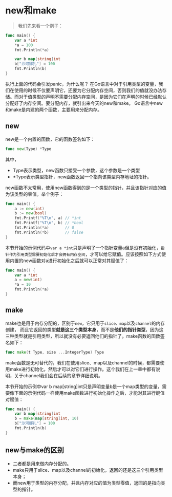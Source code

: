 # new和make
>我们先来看一个例子：
```go
func main() {
	var a *int
	*a = 100
	fmt.Println(*a)

	var b map[string]int
	b["沙河娜扎"] = 100
	fmt.Println(b)
}
```
执行上面的代码会引发panic，为什么呢？ 在Go语言中对于引用类型的变量，我们在使用的时候不仅要声明它，还要为它分配内存空间，否则我们的值就没办法存储。而对于值类型的声明不需要分配内存空间，是因为它们在声明的时候已经默认分配好了内存空间。要分配内存，就引出来今天的new和make。 Go语言中new和make是内建的两个函数，主要用来分配内存。

## new
new是一个内置的函数，它的函数签名如下：
```go
func new(Type) *Type
```
其中，
- Type表示类型，new函数只接受一个参数，这个参数是一个类型
- *Type表示类型指针，new函数返回一个指向该类型内存地址的指针。

new函数不太常用，使用new函数得到的是一个类型的指针，并且该指针对应的值为该类型的零值。举个例子：
```go
func main() {
	a := new(int)
	b := new(bool)
	fmt.Printf("%T\n", a) // *int
	fmt.Printf("%T\n", b) // *bool
	fmt.Println(*a)       // 0
	fmt.Println(*b)       // false
}	
```
本节开始的示例代码中`var a *int`只是声明了一个指针变量a但是没有初始化，`指针作为引用类型需要初始化后才会拥有内存空间`，才可以给它赋值。应该按照如下方式使用内置的new函数对a进行初始化之后就可以正常对其赋值了：
```go
func main() {
	var a *int
	a = new(int)
	*a = 10
	fmt.Println(*a)
}
```

## make
make也是用于内存分配的，区别于`new`，它只用于`slice、map`以及`channel`的内存创建，
而且它返回的类型**就是这三个类型本身**，而不是**他们的指针类型**，因为这三种类型就是引用类型，所以就没有必要返回他们的指针了。make函数的函数签名如下：
```go
func make(t Type, size ...IntegerType) Type
```
make函数是无可替代的，我们在使用slice、map以及channel的时候，都需要使用make进行初始化，然后才可以对它们进行操作。这个我们在上一章中都有说明，关于channel我们会在后续的章节详细说明。

本节开始的示例中var b map[string]int只是声明变量b是一个map类型的变量，需要像下面的示例代码一样使用make函数进行初始化操作之后，才能对其进行键值对赋值：
```go
func main() {
	var b map[string]int
	b = make(map[string]int, 10)
	b["沙河娜扎"] = 100
	fmt.Println(b)
}
```

## new与make的区别
- 二者都是用来做内存分配的。
- make只用于slice、map以及channel的初始化，返回的还是这三个引用类型本身；
- 而new用于类型的内存分配，并且内存对应的值为类型零值，返回的是指向类型的指针。



















